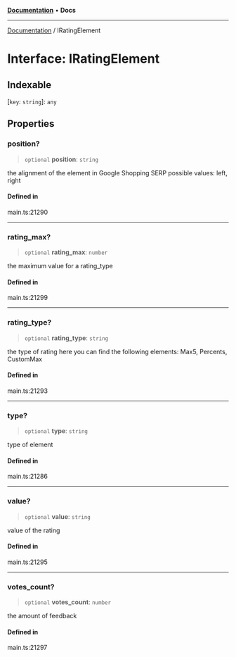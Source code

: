 [**Documentation**](../README.md) • **Docs**

***

[Documentation](../globals.md) / IRatingElement

# Interface: IRatingElement

## Indexable

 \[`key`: `string`\]: `any`

## Properties

### position?

> `optional` **position**: `string`

the alignment of the element in Google Shopping SERP
possible values:
left, right

#### Defined in

main.ts:21290

***

### rating\_max?

> `optional` **rating\_max**: `number`

the maximum value for a rating_type

#### Defined in

main.ts:21299

***

### rating\_type?

> `optional` **rating\_type**: `string`

the type of rating
here you can find the following elements: Max5, Percents, CustomMax

#### Defined in

main.ts:21293

***

### type?

> `optional` **type**: `string`

type of element

#### Defined in

main.ts:21286

***

### value?

> `optional` **value**: `string`

value of the rating

#### Defined in

main.ts:21295

***

### votes\_count?

> `optional` **votes\_count**: `number`

the amount of feedback

#### Defined in

main.ts:21297
